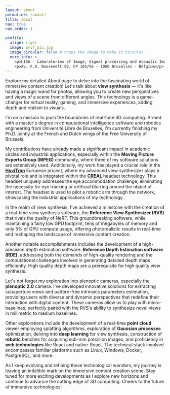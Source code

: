 ```yaml
---
layout: about
permalink: /about/
title: about
nav: true
nav_order: 1

profile:
  align: right
  image: prof_pic.jpg
  image_circular: false # crops the image to make it circular
  more_info: >
    <p>LISA - Laboratories of Image, Signal processing and Acoustic Image Research Unit</p>
    <p>Av. F.D. Roosevelt 50, CP 165/56 - 1050 Bruxelles - Belgium</p>
---
```


Explore my detailed About page to delve into the fascinating world of immersive content creation! Let's talk about **view synthesis** — it's like having a magic wand for photos, allowing you to create new perspectives and views of a scene from different angles. This technology is a game-changer for virtual reality, gaming, and immersive experiences, adding depth and realism to visuals.

I'm on a mission to push the boundaries of real-time 3D computing. Armed with a master's degree in computational intelligence software and robotics engineering from Université Libre de Bruxelles, I'm currently finishing my Ph.D. jointly at the French and Dutch wings of the Free University of Brussels.

My contributions have already made a significant impact in academic circles and industrial applications, especially within the **Moving Picture Experts Group (MPEG)** community, where three of my software solutions are extensively used. Additionally, my work has played a crucial role in the [**HoviTron**](https://www.hovitron.eu/) European project, where my advanced view synthesizer plays a pivotal role and is integrated within the [**CREAL**](https://creal.com/) headset technology. This headset uniquely addresses the eye accommodation challenge, eliminating the necessity for eye tracking or artificial blurring around the object of interest. The headset is used to pilot a robotic arm through the network, showcasing the industrial applications of my technology.

In the realm of view synthesis, I've achieved a milestone with the creation of a real-time view synthesis software, the **Reference View Synthesizer (RVS)** that rivals the quality of NeRF. This groundbreaking software, while maintaining a fairly low GPU footprint, tens of megabytes of memory and only 5% of GPU compute usage, offering photorealistic results in real-time and reshaping the landscape of immersive content creation.

Another notable accomplishments includes the development of a high-precision depth estimation software: **Reference Depth Estimation software (RDE)**, addressing both the demands of high-quality rendering and the computational challenges involved in generating detailed depth maps efficiently. High quality depth maps are a prerequisite for high quality view synthesis.

Let's not forget my exploration into plenoptic cameras, especially the **plenoptic 2.0** camera. I've developed innovative solutions for extracting subaperture views and pattern-free intrinsics parameters estimation, providing users with diverse and dynamic perspectives that redefine their interaction with digital content. These cameras allow us to play with micro-baselines, perfectly paired with the RVS's ability to synthesize novel views in millimetric to medium baselines.

Other explorations include the development of a real-time **point cloud** viewer employing splatting algorithms, exploration of **Gaussian processes** optimization, delving into **deep learning** for view synthesis, construction of **robotic** benches for acquiring sub-mm precision images, and proficiency in **web technologies** like React and native-React. The technical stack involved encompasses familiar platforms such as Linux, Windows, Docker, PostgreSQL, and more.

As I keep evolving and refining these technological wonders, my journey is leaving an indelible mark on the immersive content creation scene. Stay tuned for more exciting developments as I explore new horizons and continue to advance the cutting edge of 3D computing. Cheers to the future of immersive technologies!
